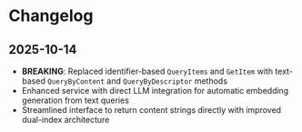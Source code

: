 # Changelog

## 2025-10-14

- **BREAKING**: Replaced identifier-based `QueryItems` and `GetItem` with
  text-based `QueryByContent` and `QueryByDescriptor` methods
- Enhanced service with direct LLM integration for automatic embedding
  generation from text queries
- Streamlined interface to return content strings directly with improved
  dual-index architecture
